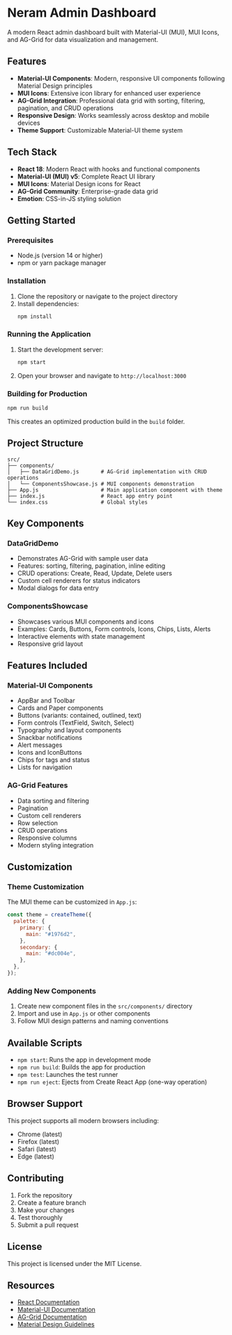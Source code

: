 # Neram Admin Dashboard

A modern React admin dashboard built with Material-UI (MUI), MUI Icons, and AG-Grid for data visualization and management.

## Features

- **Material-UI Components**: Modern, responsive UI components following Material Design principles
- **MUI Icons**: Extensive icon library for enhanced user experience
- **AG-Grid Integration**: Professional data grid with sorting, filtering, pagination, and CRUD operations
- **Responsive Design**: Works seamlessly across desktop and mobile devices
- **Theme Support**: Customizable Material-UI theme system

## Tech Stack

- **React 18**: Modern React with hooks and functional components
- **Material-UI (MUI) v5**: Complete React UI library
- **MUI Icons**: Material Design icons for React
- **AG-Grid Community**: Enterprise-grade data grid
- **Emotion**: CSS-in-JS styling solution

## Getting Started

### Prerequisites

- Node.js (version 14 or higher)
- npm or yarn package manager

### Installation

1. Clone the repository or navigate to the project directory
2. Install dependencies:
   ```bash
   npm install
   ```

### Running the Application

1. Start the development server:

   ```bash
   npm start
   ```

2. Open your browser and navigate to `http://localhost:3000`

### Building for Production

```bash
npm run build
```

This creates an optimized production build in the `build` folder.

## Project Structure

```
src/
├── components/
│   ├── DataGridDemo.js       # AG-Grid implementation with CRUD operations
│   └── ComponentsShowcase.js # MUI components demonstration
├── App.js                    # Main application component with theme
├── index.js                  # React app entry point
└── index.css                 # Global styles
```

## Key Components

### DataGridDemo

- Demonstrates AG-Grid with sample user data
- Features: sorting, filtering, pagination, inline editing
- CRUD operations: Create, Read, Update, Delete users
- Custom cell renderers for status indicators
- Modal dialogs for data entry

### ComponentsShowcase

- Showcases various MUI components and icons
- Examples: Cards, Buttons, Form controls, Icons, Chips, Lists, Alerts
- Interactive elements with state management
- Responsive grid layout

## Features Included

### Material-UI Components

- AppBar and Toolbar
- Cards and Paper components
- Buttons (variants: contained, outlined, text)
- Form controls (TextField, Switch, Select)
- Typography and layout components
- Snackbar notifications
- Alert messages
- Icons and IconButtons
- Chips for tags and status
- Lists for navigation

### AG-Grid Features

- Data sorting and filtering
- Pagination
- Custom cell renderers
- Row selection
- CRUD operations
- Responsive columns
- Modern styling integration

## Customization

### Theme Customization

The MUI theme can be customized in `App.js`:

```javascript
const theme = createTheme({
  palette: {
    primary: {
      main: "#1976d2",
    },
    secondary: {
      main: "#dc004e",
    },
  },
});
```

### Adding New Components

1. Create new component files in the `src/components/` directory
2. Import and use in `App.js` or other components
3. Follow MUI design patterns and naming conventions

## Available Scripts

- `npm start`: Runs the app in development mode
- `npm run build`: Builds the app for production
- `npm test`: Launches the test runner
- `npm run eject`: Ejects from Create React App (one-way operation)

## Browser Support

This project supports all modern browsers including:

- Chrome (latest)
- Firefox (latest)
- Safari (latest)
- Edge (latest)

## Contributing

1. Fork the repository
2. Create a feature branch
3. Make your changes
4. Test thoroughly
5. Submit a pull request

## License

This project is licensed under the MIT License.

## Resources

- [React Documentation](https://reactjs.org/)
- [Material-UI Documentation](https://mui.com/)
- [AG-Grid Documentation](https://www.ag-grid.com/)
- [Material Design Guidelines](https://material.io/design)
